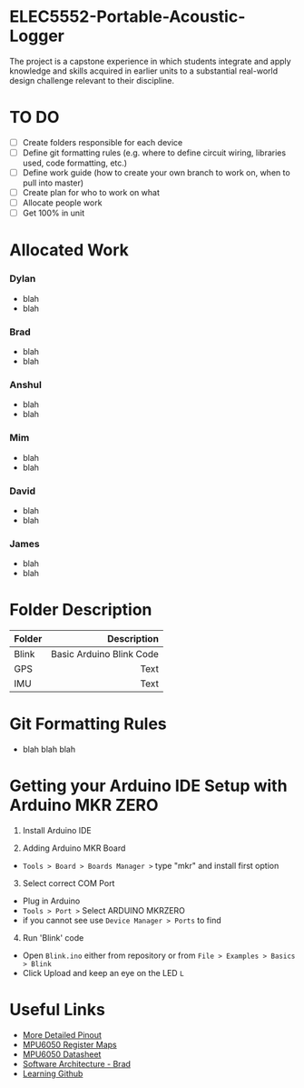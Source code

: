 # ELEC5552-Portable-Acoustic-Logger

The project is a capstone experience in which students integrate and apply knowledge and skills acquired in earlier units to a substantial real-world design challenge relevant to their discipline.

# TO DO
- [ ] Create folders responsible for each device
- [ ] Define git formatting rules (e.g. where to define circuit wiring, libraries used, code formatting, etc.)
- [ ] Define work guide (how to create your own branch to work on, when to pull into master)
- [ ] Create plan for who to work on what
- [ ] Allocate people work
- [ ] Get 100% in unit

# Allocated Work

### Dylan
- blah
- blah
### Brad
- blah
- blah
### Anshul
- blah
- blah
### Mim
- blah
- blah
### David
- blah
- blah
### James
- blah
- blah


# Folder Description

| Folder      | Description |
| :---        |    ----:    |
| Blink      | Basic Arduino Blink Code       |
| GPS   | Text        |
| IMU   | Text        |


# Git Formatting Rules

- blah blah blah

# Getting your Arduino IDE Setup with Arduino MKR ZERO

1. Install Arduino IDE

2. Adding Arduino MKR Board
- `Tools > Board > Boards Manager >` type "mkr" and install first option

3. Select correct COM Port
- Plug in Arduino
- `Tools > Port >` Select ARDUINO MKRZERO
- if you cannot see use `Device Manager > Ports` to find

4. Run 'Blink' code
- Open `Blink.ino` either from repository or from `File > Examples > Basics > Blink`
- Click Upload and keep an eye on the LED `L`

# Useful Links
- [More Detailed Pinout](https://github.com/arduino/ArduinoCore-samd/blob/1.6.16/variants/mkrzero/variant.cpp)
- [MPU6050 Register Maps](https://www.invensense.com/wp-content/uploads/2015/02/MPU-6000-Register-Map1.pdf)
- [MPU6050 Datasheet](https://store.invensense.com/datasheets/invensense/MPU-6050_DataSheet_V3%204.pdf)
- [Software Architecture - Brad](https://drive.google.com/drive/u/1/folders/1hU1nVz4LoETnlVDBaf5vCE3P_2Mw3HTS)
- [Learning Github](https://kbroman.org/github_tutorial/pages/fork.html)